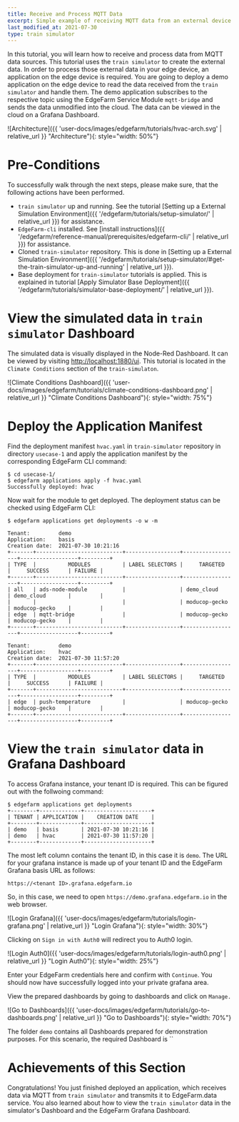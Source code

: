 ```yaml
---
title: Receive and Process MQTT Data
excerpt: Simple example of receiving MQTT data from an external device and transferring the data to the cloud using the `train simulator`
last_modified_at: 2021-07-30
type: train simulator
---
```

In this tutorial, you will learn how to receive and process data from MQTT data sources. This tutorial uses the ``train simulator`` to create the external data. In order to process those external data in your edge device, an application on the edge device is required. You are going to deploy a demo application on the edge device to read the data received from the `train simulator` and handle them. The demo application subscribes to the respective topic using the EdgeFarm Service Module `mqtt-bridge` and sends the data unmodified into the cloud. The data can be viewed in the cloud on a Grafana Dashboard.

![Architecture]({{ 'user-docs/images/edgefarm/tutorials/hvac-arch.svg' | relative_url }} "Architecture"){: style="width: 50%"}

# Pre-Conditions
To successfully walk through the next steps, please make sure, that the following actions have been performed.

* `train simulator` up and running. See the tutorial [Setting up a External Simulation Environment]({{ '/edgefarm/tutorials/setup-simulator/' | relative_url }}) for assistance.
* `EdgeFarm-cli` installed. See [install instructions]({{ '/edgefarm/reference-manual/prerequisites/edgefarm-cli/' | relative_url }}) for assistance.
* Cloned `train-simulator` repository. This is done in [Setting up a External Simulation Environment]({{ '/edgefarm/tutorials/setup-simulator/#get-the-train-simulator-up-and-running' | relative_url }}).
* Base deployment for `train-simulator` tutorials is applied. This is explained in tutorial [Apply Simulator Base Deployment]({{ '/edgefarm/tutorials/simulator-base-deployment/' | relative_url }}).

# View the simulated data in `train simulator` Dashboard

The simulated data is visually displayed in the Node-Red Dashboard. It can be viewed by visiting [http://localhost:1880/ui](http://localhost:1880/ui). This tutorial is located in the `Climate Conditions` section of the `train-simulaton`.

![Climate Conditions Dashboard]({{ 'user-docs/images/edgefarm/tutorials/climate-conditions-dashboard.png' | relative_url }} "Climate Conditions Dashboard"){: style="width: 75%"}

# Deploy the Application Manifest

Find the deployment manifest `hvac.yaml` in `train-simulator` repository in directory `usecase-1` and apply the application manifest by the corresponding EdgeFarm CLI command:
```console
$ cd usecase-1/
$ edgefarm applications apply -f hvac.yaml
Successfully deployed: hvac
```

Now wait for the module to get deployed. The deployment status can be checked using EdgeFarm CLI:
```console
$ edgefarm applications get deployments -o w -m

Tenant:         demo
Application:    basis
Creation date:  2021-07-30 10:21:16
+-------+---------------------------+-----------------+------------------+------------------+---------+
| TYPE  |          MODULES          | LABEL SELECTORS |     TARGETED     |     SUCCESS      | FAILURE |
+-------+---------------------------+-----------------+------------------+------------------+---------+
| all   | ads-node-module           |                 | demo_cloud       | demo_cloud       |         |
|       |                           |                 | moducop-gecko    | moducop-gecko    |         |
| edge  | mqtt-bridge               |                 | moducop-gecko    | moducop-gecko    |         |
+-------+---------------------------+-----------------+------------------+------------------+---------+

Tenant:         demo
Application:    hvac
Creation date:  2021-07-30 11:57:20
+-------+---------------------------+-----------------+------------------+------------------+---------+
| TYPE  |          MODULES          | LABEL SELECTORS |     TARGETED     |     SUCCESS      | FAILURE |
+-------+---------------------------+-----------------+------------------+------------------+---------+
| edge  | push-temperature          |                 | moducop-gecko    | moducop-gecko    |         |
+-------+---------------------------+-----------------+------------------+------------------+---------+
```

# View the `train simulator` data in Grafana Dashboard

To access Grafana instance, your tenant ID is required. This can be figured out with the follwoing command:
```console
$ edgefarm applications get deployments
+--------+-------------+---------------------+
| TENANT | APPLICATION |    CREATION DATE    |
+--------+-------------+---------------------+
| demo   | basis       | 2021-07-30 10:21:16 |
| demo   | hvac        | 2021-07-30 11:57:20 |
+--------+-------------+---------------------+
```

The most left column contains the tenant ID, in this case it is `demo`. The URL for your grafana instance is made up of your tenant ID and the EdgeFarm Grafana basis URL as follows:
```
https://<tenant ID>.grafana.edgefarm.io
```

So, in this case, we need to open `https://demo.grafana.edgefarm.io` in the web browser.

![Login Grafana]({{ 'user-docs/images/edgefarm/tutorials/login-grafana.png' | relative_url }} "Login Grafana"){: style="width: 30%"}

Clicking on `Sign in with Auth0` will redirect you to Auth0 login.

![Login Auth0]({{ 'user-docs/images/edgefarm/tutorials/login-auth0.png' | relative_url }} "Login Auth0"){: style="width: 25%"}

Enter your EdgeFarm credentials here and confirm with `Continue`. You should now have successfully logged into your private grafana area.

View the prepared dashboards by going to dashboards and click on `Manage.`

![Go to Dashboards]({{ 'user-docs/images/edgefarm/tutorials/go-to-dashboards.png' | relative_url }} "Go to Dashboards"){: style="width: 70%"}

The folder `demo` contains all Dashboards prepared for demonstration purposes. For this scenario, the required Dashboard is ``


# Achievements of this Section
Congratulations! You just finished deployed an application, which receives data via MQTT from `train simulator` and transmits it to EdgeFarm.data service.
You also learned about how to view the `train simulator` data in the simulator's Dashboard and the EdgeFarm Grafana Dashboard.

